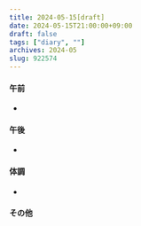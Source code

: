 ```yaml
---
title: 2024-05-15[draft]
date: 2024-05-15T21:00:00+09:00
draft: false
tags: ["diary", ""]
archives: 2024-05
slug: 922574
---
```

#### 午前
- 
#### 午後
- 
#### 体調
- 
#### その他